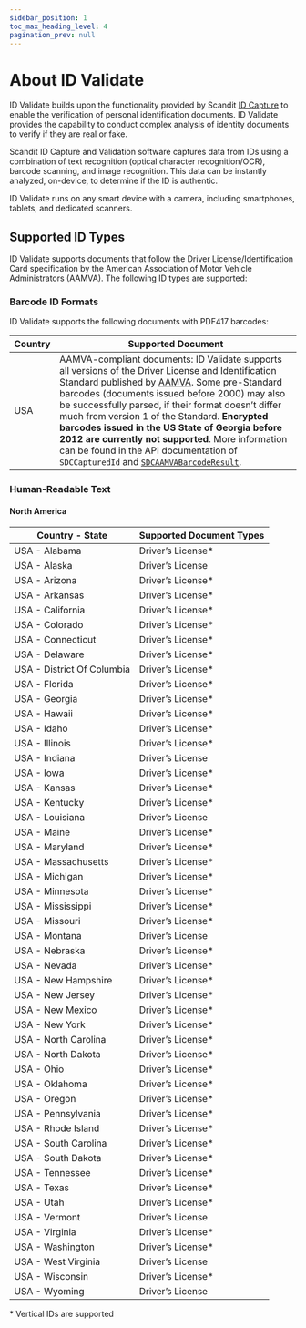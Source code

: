 ```yaml
---
sidebar_position: 1
toc_max_heading_level: 4
pagination_prev: null
---
```


# About ID Validate

ID Validate builds upon the functionality provided by Scandit [ID Capture](../id-capture/intro.md) to enable the verification of personal identification documents. ID Validate provides the capability to conduct complex analysis of identity documents to verify if they are real or fake.

Scandit ID Capture and Validation software captures data from IDs using a combination of text recognition (optical character recognition/OCR), barcode scanning, and image recognition. This data can be instantly analyzed, on-device, to determine if the ID is authentic.

ID Validate runs on any smart device with a camera, including smartphones, tablets, and dedicated scanners.

## Supported ID Types

ID Validate supports documents that follow the Driver License/Identification Card specification by the American Association of Motor Vehicle Administrators (AAMVA). The following ID types are supported:

### Barcode ID Formats

ID Validate supports the following documents with PDF417 barcodes:

| Country     | Supported Document |
|-------------|-----------------------------------------|
| USA         | AAMVA-compliant documents: ID Validate supports all versions of the Driver License and Identification Standard published by [AAMVA](https://www.aamva.org/). Some pre-Standard barcodes (documents issued before 2000) may also be successfully parsed, if their format doesn’t differ much from version 1 of the Standard. **Encrypted barcodes issued in the US State of Georgia before 2012 are currently not supported**. More information can be found in the API documentation of `SDCCapturedId` and [`SDCAAMVABarcodeResult`](https://docs.scandit.com/data-capture-sdk/dotnet.android/id-capture/api/aamva-barcode-result.html#class-scandit.datacapture.id.AamvaBarcodeResult). |

### Human-Readable Text

#### North America

| Country - State   | Supported Document Types  |
|--------------------------|--------------------------------------------------------------|
| USA - Alabama            | Driver’s License*       |
| USA - Alaska             | Driver’s License     |
| USA - Arizona            | Driver’s License*       |
| USA - Arkansas           | Driver’s License*       |
| USA - California         | Driver’s License*       |
| USA - Colorado           | Driver’s License*                                              |
| USA - Connecticut        | Driver’s License*                                              |
| USA - Delaware           | Driver’s License*     |
| USA - District Of Columbia | Driver’s License*       |
| USA - Florida            | Driver’s License*       |
| USA - Georgia            | Driver’s License*       |
| USA - Hawaii             | Driver’s License*                                              |
| USA - Idaho              | Driver’s License*                                              |
| USA - Illinois           | Driver’s License*       |
| USA - Indiana            | Driver’s License                                               |
| USA - Iowa               | Driver’s License*       |
| USA - Kansas             | Driver’s License*       |
| USA - Kentucky           | Driver’s License*       |
| USA - Louisiana          | Driver’s License    |
| USA - Maine              | Driver’s License*                                              |
| USA - Maryland           | Driver’s License*       |
| USA - Massachusetts      | Driver’s License*       |
| USA - Michigan           | Driver’s License*       |
| USA - Minnesota          | Driver’s License*       |
| USA - Mississippi        | Driver’s License*       |
| USA - Missouri           | Driver’s License*       |
| USA - Montana            | Driver’s License                                               |
| USA - Nebraska           | Driver’s License*                                              |
| USA - Nevada             | Driver’s License*       |
| USA - New Hampshire      | Driver’s License*     |
| USA - New Jersey         | Driver’s License*       |
| USA - New Mexico         | Driver’s License*                                              |
| USA - New York           | Driver’s License*       |
| USA - North Carolina     | Driver’s License*       |
| USA - North Dakota       | Driver’s License*    |
| USA - Ohio               | Driver’s License*       |
| USA - Oklahoma           | Driver’s License*       |
| USA - Oregon             | Driver’s License*                                              |
| USA - Pennsylvania       | Driver’s License*       |
| USA - Rhode Island       | Driver’s License*                                              |
| USA - South Carolina     | Driver’s License*       |
| USA - South Dakota       | Driver’s License*    |
| USA - Tennessee          | Driver’s License*       |
| USA - Texas              | Driver’s License*       |
| USA - Utah               | Driver’s License*       |
| USA - Vermont            | Driver’s License    |
| USA - Virginia           | Driver’s License*                                              |
| USA - Washington         | Driver’s License*       |
| USA - West Virginia      | Driver’s License    |
| USA - Wisconsin          | Driver’s License*                                              |
| USA - Wyoming            | Driver’s License                                               |

\* Vertical IDs are supported
